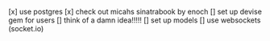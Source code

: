 [x] use postgres
[x] check out micahs sinatrabook by enoch
[] set up devise gem for users
[] think of a damn idea!!!!!
[] set up models
[] use websockets (socket.io)
